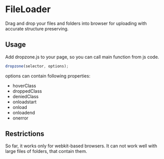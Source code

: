 # FileLoader
Drag and drop your files and folders into browser for uploading with accurate structure preserving.

## Usage
Add dropzone.js to your page, so you can call main function from js code.
```javascript
dropzone(selector, options);
```
options can contain following properties:
* hoverClass
* droppedClass
* deniedClass
* onloadstart
* onload
* onloadend
* onerror

## Restrictions
So far, it works only for webkit-based browsers.
It can not work well with large files of folders, that contain them.
